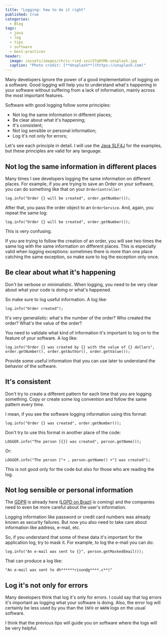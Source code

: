 ```yaml
---
title: "Logging: how to do it right"
published: true
categories:
  - Blog
tags:
  - java
  - log
  - tips
  - software
  - best-practices
header:
  image: /assets/images/chris-ried-ieic5Tq8YMk-unsplash.jpg
  caption: "Photo credit: [**Unsplash**](https://unsplash.com)"
---
```



Many developers ignore the power of a good implementation of logging on a software. Good logging will help you to understand what's happening in your software without suffering from a lack of information, mainly across the most important features.

Software with good logging follow some principles:

- Not log the same information in different places;
- Be clear about what it's happening;
- It's consistent;
- Not log sensible or personal information;
- Log it's not only for errors;

Let's see each principle in detail. I will use the [Java SLF4J](https://pt.stackoverflow.com/a/413034/4492) for the examples, but these principles are valid for any language.

## Not log the same information in different places

Many times I see developers logging the same information on different places. For example, if you are trying to save an Order on your software, you can do something like that on your `OrderController`:

    log.info("Order {} will be created", order.getNumber());

After that, you pass the order object to an `OrderService`. And, again, you repeat the same log:

    log.info("Order {} will be created", order.getNumber());

This is very confusing.

If you are trying to follow the creation of an order, you will see two times the same log with the same information on different places. This is especially valid when logging exceptions: sometimes there is more than one place catching the same exception, so make sure to log the exception only once.

## Be clear about what it's happening

Don't be verbose or minimalistic. When logging, you need to be very clear about what your code is doing or what's happened.

So make sure to log useful information. A log like:

    log.info("Order created");

It's very generalistic: what's the number of the order? Who created the order? What's the value of the order?

You need to validate what kind of information it's important to log on to the feature of your software. A log like:

    log.info("Order {} was created by {} with the value of {} dollars", order.getNumber(), order.getAuthor(), order.getValue());

Provide some useful information that you can use later to understand the behavior of the software.

## It's consistent

Don't try to create a different pattern for each time that you are logging something. Copy or create some log convention and follow the same pattern every time.

I mean, if you see the software logging information using this format:

    log.info("Order {} was created", order.getNumber());

Don't try to use this format in another place of the code:

    LOGGER.info("The person [{}] was created", person.getName());

Or:

    LOGGER.info("The person ["+ , person.getName() +"] was created");

This is not good only for the code but also for those who are reading the log.

## Not log sensible or personal information

The [GDPR](https://gdpr-info.eu/) is already here ([LGPD on Brazil](http://www.planalto.gov.br/ccivil_03/_Ato2015-2018/2018/Lei/L13709.htm) is coming) and the companies need to even be more careful about the user's information.

Logging information like password or credit card numbers was already known as security failures. But now you also need to take care about information like address, e-mail, etc.

So, if you understand that some of these data it's important for the application log, try to mask it. For example, to log the e-mail you can do:

    log.info("An e-mail was sent to {}", person.getMaskedEmail());

That can produce a log like:

    "An e-mail was sent to dh******rison@g****.c**)"

## Log it's not only for errors

Many developers think that log it's only for errors. I could say that log errors it's important as logging what your software is doing. Also, the error log will certainly be less used by you than the `INFO` or `WARN` logs on the usual software.

I think that the previous tips will guide you on software where the logs will be very helpful.
